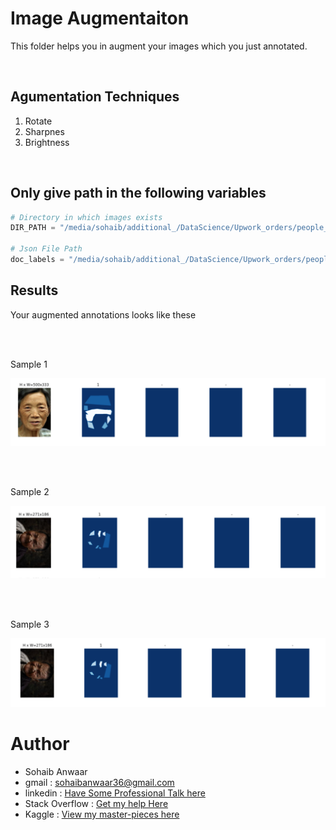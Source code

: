 # Image Augmentaiton

This folder helps you in augment your images which you just annotated.

<br>

## Agumentation Techniques

1. Rotate
2. Sharpnes
3. Brightness

<br> 

## Only give path in the following variables 

```python
# Directory in which images exists 
DIR_PATH = "/media/sohaib/additional_/DataScience/Upwork_orders/people_walk_in_zebra_crossing/Mask---RCNN-Polygons-/data/zebra_crossing/"

# Json File Path
doc_labels = "/media/sohaib/additional_/DataScience/Upwork_orders/people_walk_in_zebra_crossing/Mask---RCNN-Polygons-/data/zebra_crossing/annotation_file.json"


```

## Results

Your augmented annotations looks like these

<br><br>

Sample 1

![Image Augment 1](./extras/a1.png)

<br><br>

Sample 2

![Image Augment 2](./extras/a2.png)


<br><br>

Sample 3

![Image Augment 3](./extras/a3.png)


# Author 

* Sohaib Anwaar
* gmail          : sohaibanwaar36@gmail.com
* linkedin       : [Have Some Professional Talk here](https://www.linkedin.com/in/sohaib-anwaar-4b7ba1187/)
* Stack Overflow : [Get my help Here](https://stackoverflow.com/users/7959545/sohaib-anwaar)
* Kaggle         : [View my master-pieces here](https://www.kaggle.com/sohaibanwaar1203)